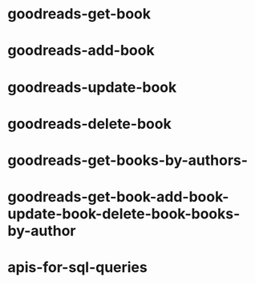 # goodreads-get-book
# goodreads-add-book
# goodreads-update-book
# goodreads-delete-book
# goodreads-get-books-by-authors-
# goodreads-get-book-add-book-update-book-delete-book-books-by-author
# apis-for-sql-queries
